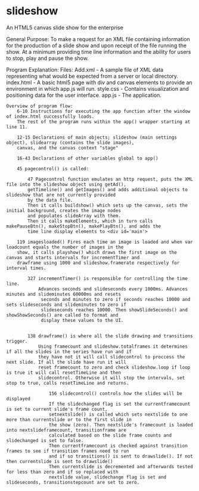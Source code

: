 slideshow
=========

An HTML5 canvas slide show for the enterprise

General Purpose: To make a request for an XML file containing information for the production of a slide show and upon
receipt of the file running the show. At a minimum providing time line information and the ability for users to stop,
play and pause the show.

Program Explanation:
    Files: Add.xml - A sample file of XML data representing what would be expected from a server or local directory.
           index.html - A basic html5 page with div and canvas elements to provide an environment in which app.js will
                        run.
           style.css - Contains visualization and positioning data for the user interface.
           app.js - The application.
           
    Overview of program flow:
        6-10 Instructions for executing the app function after the window of index.html successfully loads.
        The rest of the program runs within the app() wrapper starting at line 11.
        
        12-15 Declarations of main objects; slideshow (main settings object), slidearray (contains the slide images),
        canvas, and the canvas context "stage"
        
        16-43 Declarations of other variables global to app()
        
        45 pagecontrol() is called:
            
            47 Pagecontrol function emulates an http request, puts the XML file into the slideshow object using getAd(),
            getTimeline() and getImages() and adds additional objects to slideshow that are not currently provided
            by the data file.
            Then it calls buildshow() which sets up the canvas, sets the initial background, creates the image nodes
            and populates slideArray with them.
            Then it calls makeElements, which in turn calls makePauseBtn(), makeStopBtn(), makePlayBtn(), and adds the 
            time line display elements to <div id='main'>
            
        119 imagesloaded() Fires each time an image is loaded and when var loadcount equals the number of images in the
        show, it calls playshow() which draws the first image on the canvas and starts intervals for incrementTimer and 
        drawframe using 1000 and slideshow.framerate respectively for interval times.
        
            327 incrementTimer() is responsible for controlling the time line.
                Advances seconds and slideseconds every 1000ms. Advances minutes and slideminutes 60000ms and resets
                 seconds and minutes to zero if seconds reaches 10000 and sets slideseconds and slideminutes to zero if 
                 slideseconds reaches 10000. Then showSlideSeconds() and showShowSeconds() are called to format and 
                 display these values to the UI.
                 
            
            138 drawframe() is where all the slide drawing and transitions trigger.
                Using framecount and slideshow.totalframes it determines if all the slides in the series have run and if
                they have not it will call slidecontrol to proccess the next slide. If all the slide have run it will
                reset framecount to zero and check slideshow.loop if loop is true it will call resetTimeLine and then
                slidecontrol. Otherwise it will stop the intervals, set stop to true, calls resetTimeLine and returns.
                
                    156 slidecontrol() controls how the slides will be displayed
                    If the slidechanged flag is set the currentframecount is set to current slide's frame count, 
                    setnextslide() is called which sets nextslide to one more than currentslide or to the first slide in
                    the show (zero). Then nextslide's framecount is loaded into nextslideframecount, transitionframe are
                    calculated based on the slide frame counts and slidechanged is set to false.
                    Then currentframecount is checked against transition frames to see if transition frames need to run
                    and if so transitions() is sent to drawslide(). If not then currentslide is sent to drawslide()
                    Then currentslide is decremented and afterwards tested for less than zero and if so replaced with
                    nextslide value, slidechange flag is set and slideseconds, transitionstepcount are set to zero.
        
        
           
        
    
